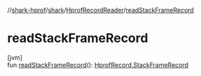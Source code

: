//[shark-hprof](../../../index.md)/[shark](../index.md)/[HprofRecordReader](index.md)/[readStackFrameRecord](read-stack-frame-record.md)

# readStackFrameRecord

[jvm]\
fun [readStackFrameRecord](read-stack-frame-record.md)(): [HprofRecord.StackFrameRecord](../-hprof-record/-stack-frame-record/index.md)
